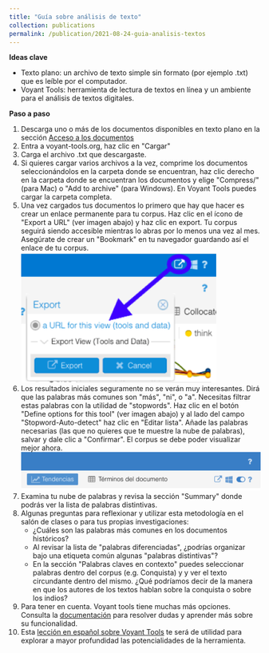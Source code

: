 ```yaml
---
title: "Guía sobre análisis de texto"
collection: publications
permalink: /publication/2021-08-24-guia-analisis-textos
---
```


**Ideas clave**
- Texto plano: un archivo de texto simple sin formato (por ejemplo .txt) que es leíble por el computador.
- Voyant Tools: herramienta de lectura de textos en línea y un ambiente para el análisis de textos digitales.

**Paso a paso**
1. Descarga uno o más de los documentos disponibles en texto plano en la sección [Acceso a los documentos](https://mariajoafana.github.io/publication/coleccion-documentos)
2. Entra a voyant-tools.org, haz clic en "Cargar" 
3. Carga el archivo .txt que descargaste. 
4. Si quieres cargar varios archivos a la vez, comprime los documentos seleccionándolos en la carpeta donde se encuentran, haz clic derecho en la carpeta donde se encuentran los documentos y elige "Compress/" (para Mac) o "Add to archive" (para Windows). En Voyant Tools puedes cargar la carpeta completa. 
5. Una vez cargados tus documentos lo primero que hay que hacer es crear un enlace permanente para tu corpus. Haz clic en el ícono de "Export a URL" (ver imagen abajo) y haz clic en export. Tu corpus seguirá siendo accesible mientras lo abras por lo menos una vez al mes. Asegúrate de crear un "Bookmark" en tu navegador guardando así el enlace de tu corpus.
<br/><img src='/images/Imagen 1.png'>
6. Los resultados iniciales seguramente no se verán muy interesantes. Dirá que las palabras más comunes son "más", "ni", o "a". Necesitas filtrar estas palabras con la utilidad de "stopwords". Haz clic en el botón "Define options for this tool" (ver imagen abajo) y al lado del campo "Stopword-Auto-detect" haz clic en "Editar lista". Añade las palabras necesarias (las que no quieres que te muestre la nube de palabras), salvar y dale clic a "Confirmar". El corpus se debe poder visualizar mejor ahora. 
<br/><img src='/images/Imagen 2.png'>   
7. Examina tu nube de palabras y revisa la sección "Summary" donde podrás ver la lista de palabras distintivas.
8. Algunas preguntas para reflexionar y utilizar esta metodología en el salón de clases o para tus propias investigaciones:
   - ¿Cuáles son las palabras más comunes en los documentos históricos?
   - Al revisar la lista de "palabras diferenciadas", ¿podrías organizar bajo una etiqueta común algunas "palabras distintivas"?
   - En la sección "Palabras claves en contexto" puedes seleccionar palabras dentro del corpus (e.g. Conquista) y y ver el texto circundante dentro del mismo. ¿Qué podríamos decir de la manera en que los autores de los textos hablan sobre la conquista o sobre los indios?  
 9. Para tener en cuenta. Voyant tools tiene muchas más opciones. Consulta la [documentación](https://voyant-tools.org/docs/#!/guide) para resolver dudas y aprender más sobre su funcionalidad. 
 10. Esta [lección en español sobre Voyant Tools](https://programminghistorian.org/es/lecciones/analisis-voyant-tools) te será de utilidad para explorar a mayor profundidad las potencialidades de la herramienta. 




    


